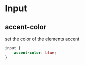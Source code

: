 # Input

## accent-color

set the color of the elements accent

```css
input {
    accent-color: blue;
}
```